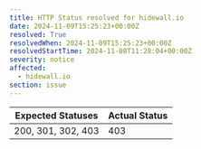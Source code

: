 ```yaml
---
title: HTTP Status resolved for hidewall.io
date: 2024-11-09T15:25:23+00:00Z
resolved: True
resolvedWhen: 2024-11-09T15:25:23+00:00Z
resolvedStartTime: 2024-11-08T11:28:04+00:00Z
severity: notice
affected:
  - hidewall.io
section: issue
---
```


| Expected Statuses | Actual Status  |
|-------------------|----------------|
| 200, 301, 302, 403 | 403 |
